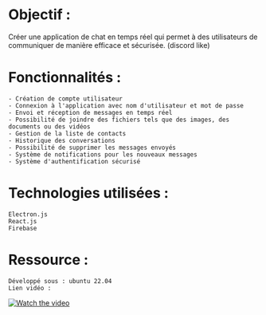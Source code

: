 # Objectif :
Créer une application de chat en temps réel qui permet à des utilisateurs de communiquer de manière efficace et sécurisée. (discord like)

# Fonctionnalités :

    - Création de compte utilisateur
    - Connexion à l'application avec nom d'utilisateur et mot de passe
    - Envoi et réception de messages en temps réel
    - Possibilité de joindre des fichiers tels que des images, des documents ou des vidéos
    - Gestion de la liste de contacts 
    - Historique des conversations
    - Possibilité de supprimer les messages envoyés
    - Système de notifications pour les nouveaux messages
    - Système d'authentification sécurisé

# Technologies utilisées :

    Electron.js
    React.js
    Firebase

# Ressource :

    Développé sous : ubuntu 22.04
    Lien vidéo : 
[![Watch the video](https://img.youtube.com/vi/T-D1KVIuvjA/maxresdefault.jpg)](https://www.youtube.com/watch?v=HBGiCJKi060)
